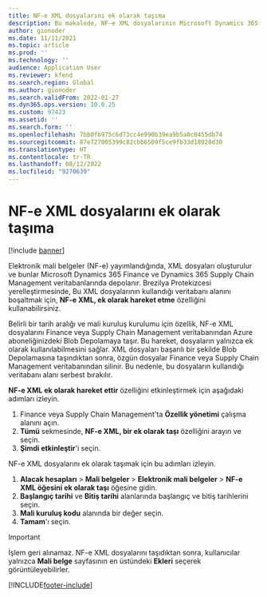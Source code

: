 ```yaml
---
title: NF-e XML dosyalarını ek olarak taşıma
description: Bu makalede, NF-e XML dosyalarının Microsoft Dynamics 365 Finance veya Dynamics 365 Supply Chain Management veritabanınızın dışına nasıl taşınacağı ve bunun yerine ek olarak kullanılabilir hale nasıl getirileceği açıklanmaktadır.
author: gionoder
ms.date: 11/11/2021
ms.topic: article
ms.prod: ''
ms.technology: ''
audience: Application User
ms.reviewer: kfend
ms.search.region: Global
ms.author: gionoder
ms.search.validFrom: 2022-01-27
ms.dyn365.ops.version: 10.0.25
ms.custom: 97423
ms.assetid: ''
ms.search.form: ''
ms.openlocfilehash: 7bb0fb975c6d73cc4e990b39ea9b5a0c0455db74
ms.sourcegitcommit: 87e727005399c82cbb6509f5ce9fb33d18928d30
ms.translationtype: HT
ms.contentlocale: tr-TR
ms.lasthandoff: 08/12/2022
ms.locfileid: "9270639"
---
```

# <a name="move-nf-e-xml-files-as-attachments"></a>NF-e XML dosyalarını ek olarak taşıma

[!include [banner](../includes/banner.md)] 


Elektronik mali belgeler (NF-e) yayımlandığında, XML dosyaları oluşturulur ve bunlar Microsoft Dynamics 365 Finance ve Dynamics 365 Supply Chain Management veritabanlarında depolanır. Brezilya Protekizcesi yerelleştirmesinde, Bu XML dosyalarının kullandığı veritabanı alanını boşaltmak için, **NF-e XML, ek olarak hareket etme** özelliğini kullanabilirsiniz.

Belirli bir tarih aralığı ve mali kuruluş kurulumu için özellik, NF-e XML dosyalarını Finance veya Supply Chain Management veritabanından Azure aboneliğinizdeki Blob Depolamaya taşır. Bu hareket, dosyaların yalnızca ek olarak kullanılabilmesini sağlar. XML dosyaları başarılı bir şekilde Blob Depolamasına taşındıktan sonra, özgün dosyalar Finance veya Supply Chain Management veritabanından silinir. Bu nedenle, bu dosyaların kullandığı veritabanı alanı serbest bırakılır.

**NF-e XML ek olarak hareket ettir** özelliğini etkinleştirmek için aşağıdaki adımları izleyin.

1. Finance veya Supply Chain Management'ta **Özellik yönetimi** çalışma alanını açın.
2. **Tümü** sekmesinde, **NF-e XML, bir ek olarak taşı** özelliğini arayın ve seçin.
3. **Şimdi etkinleştir**'i seçin.

NF-e XML dosyalarını ek olarak taşımak için bu adımları izleyin.

1. **Alacak hesapları** \> **Mali belgeler** \> **Elektronik mali belgeler** \> **NF-e XML öğesini ek olarak taşı** öğesine gidin.
2. **Başlangıç tarihi** ve **Bitiş tarihi** alanlarında başlangıç ve bitiş tarihlerini seçin.
3. **Mali kuruluş kodu** alanında bir değer seçin.
4. **Tamam**'ı seçin.

> [!IMPORTANT]
> İşlem geri alınamaz. NF-e XML dosyalarını taşıdıktan sonra, kullanıcılar yalnızca **Mali belge** sayfasının en üstündeki **Ekleri** seçerek görüntüleyebilirler.

[!INCLUDE[footer-include](../../includes/footer-banner.md)]
